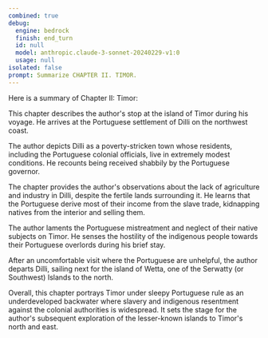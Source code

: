 ```yaml
---
combined: true
debug:
  engine: bedrock
  finish: end_turn
  id: null
  model: anthropic.claude-3-sonnet-20240229-v1:0
  usage: null
isolated: false
prompt: Summarize CHAPTER II. TIMOR.
---
```

Here is a summary of Chapter II: Timor:

This chapter describes the author's stop at the island of Timor during his voyage. He arrives at the Portuguese settlement of Dilli on the northwest coast. 

The author depicts Dilli as a poverty-stricken town whose residents, including the Portuguese colonial officials, live in extremely modest conditions. He recounts being received shabbily by the Portuguese governor.

The chapter provides the author's observations about the lack of agriculture and industry in Dilli, despite the fertile lands surrounding it. He learns that the Portuguese derive most of their income from the slave trade, kidnapping natives from the interior and selling them.

The author laments the Portuguese mistreatment and neglect of their native subjects on Timor. He senses the hostility of the indigenous people towards their Portuguese overlords during his brief stay.

After an uncomfortable visit where the Portuguese are unhelpful, the author departs Dilli, sailing next for the island of Wetta, one of the Serwatty (or Southwest) Islands to the north.

Overall, this chapter portrays Timor under sleepy Portuguese rule as an underdeveloped backwater where slavery and indigenous resentment against the colonial authorities is widespread. It sets the stage for the author's subsequent exploration of the lesser-known islands to Timor's north and east.